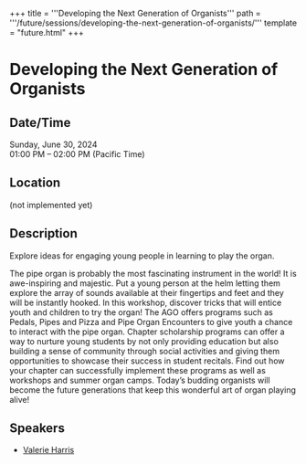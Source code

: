 +++
title = '''Developing the Next Generation of Organists'''
path = '''/future/sessions/developing-the-next-generation-of-organists/'''
template = "future.html"
+++

<h1>Developing the Next Generation of Organists</h1>
<h2>Date/Time</h2>
<p>Sunday, June 30, 2024<br>
01:00 PM – 02:00 PM (Pacific Time)</p>
<h2>Location</h2>
(not implemented yet)
<h2>Description</h2>
Explore ideas for engaging young people in learning to play the organ.

The pipe organ is probably the most fascinating instrument in the world! It is awe-inspiring and majestic. Put a young person at the helm letting them explore the array of sounds available at their fingertips and feet and they will be instantly hooked. In this workshop, discover tricks that will entice youth and children to try the organ!
The AGO offers programs such as Pedals, Pipes and Pizza and Pipe Organ Encounters to give youth a chance to interact with the pipe organ.  Chapter scholarship programs can offer a way to nurture young students by not only providing education but also building a sense of community through social activities and giving them opportunities to showcase their success in student recitals. Find out how your chapter can successfully implement these programs as well as workshops and summer organ camps. Today’s budding organists will become the future generations that keep this wonderful art of organ playing alive!
<h2>Speakers</h2>
<ul><li><a href="/future/speakers/valerie-harris/">Valerie Harris</a></li>

